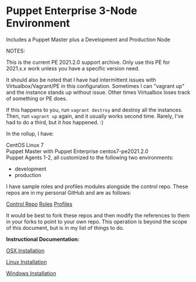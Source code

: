 # Puppet Enterprise 3-Node Environment
Includes a Puppet Master plus a Development and Production Node

NOTES:

This is the current PE 2021.2.0 support archive. Only use this PE for 2021.x.x work unless
you have a specific version need.

It should also be noted that I have had intermittent issues with Virtualbox/Vagrant/PE in this
configuration. Sometimes I can "vagrant up" and the instance stands up without issue. Other times
Virtualbox loses track of something or PE does.


If this happens to you, run `vagrant destroy` and destroy all the instances.
Then, run `vagrant up` again, and it usually works second time. Rarely,
I've had to do a third, but it _has_ happened. :)


In the rollup, I have:

CentOS Linux 7<br>
Puppet Master with Puppet Enterprise centos7-pe2021.2.0<br>
Puppet Agents 1-2, all customized to the following two environments:<br>
- development<br>
- production<br>

I have sample roles and profiles modules alongside the control repo. These repos are in my personal GitHub and are as follows:

[Control Repo](https://github.com/cvquesty/vagrant_control.git)
[Roles](https://github.com/cvquesty/vagrant_roles.git)
[Profiles](https://github.com/cvquesty/vagrant_profiles.git)

It would be best to fork these repos and then modify the references to them in your forks to point to your own repo.
This operation is beyond the scope of this document, but is in my list of things to do.

**Instructional Documentation:**

[OSX Installation](https://github.com/cvquesty/centos7-pe2021.2.0/blob/master/docs/README_OSX.md)

[Linux Installation](https://github.com/cvquesty/centos7-pe2021.2.0/blob/master/docs/README_Linux.md)

[Windows Installation](https://github.com/cvquesty/centos7-pe2021.2.0/blob/master/docs/README_Windows.md)
